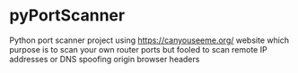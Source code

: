 # pyPortScanner
Python port scanner project using https://canyouseeme.org/ website which purpose is to scan your own router ports but fooled to scan remote IP addresses or DNS spoofing origin browser headers
